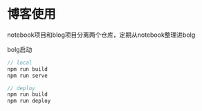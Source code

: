 # 博客使用
notebook项目和blog项目分离两个仓库，定期从notebook整理进bolg

bolg启动
```cpp
// local
npm run build
npm run serve

// deploy
npm run build
npm run deploy
```
